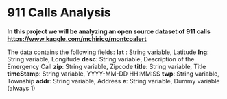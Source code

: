 # 911 Calls Analysis

**In this project we will be analyzing an open source dataset of 911 calls https://www.kaggle.com/mchirico/montcoalert**

The data contains the following fields:
**lat** : String variable, Latitude
**lng**: String variable, Longitude
**desc**: String variable, Description of the Emergency Call
**zip**: String variable, Zipcode
**title**: String variable, Title
**timeStamp**: String variable, YYYY-MM-DD HH:MM:SS
**twp**: String variable, Township
**addr**: String variable, Address
**e**: String variable, Dummy variable (always 1)
